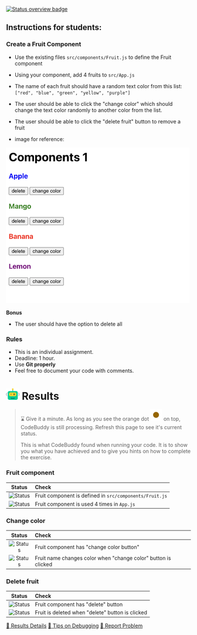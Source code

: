 [![Status overview badge](../../blob/badges/.github/badges/main/badge.svg)](#-results)
## Instructions for students:

### Create a Fruit Component

- Use the existing files `src/components/Fruit.js` to define the Fruit component
- Using your component, add 4 fruits to `src/App.js`
- The name of each fruit should have a random text color from this list: `["red", "blue", "green", "yellow", "purple"]`
- The user should be able to click the "change color" which should change the text color randomly to another color from the list.
- The user should be able to click the "delete fruit" button to remove a fruit

- image for reference:

<img src="./Mock-Up.png" width="500" alt="Mock up of 4 fruits">

**Bonus**

- The user should have the option to delete all

### Rules

- This is an individual assignment.
- Deadline: 1 hour.
- Use **Git properly**
- Feel free to document your code with comments.

[//]: # (autograding info start)
# <img src="https://github.com/DCI-EdTech/autograding-setup/raw/main/assets/bot-large.svg" alt="" data-canonical-src="https://github.com/DCI-EdTech/autograding-setup/raw/main/assets/bot-large.svg" height="31" /> Results
> ⌛ Give it a minute. As long as you see the orange dot ![processing](https://raw.githubusercontent.com/DCI-EdTech/autograding-setup/main/assets/processing.svg) on top, CodeBuddy is still processing. Refresh this page to see it's current status.
>
> This is what CodeBuddy found when running your code. It is to show you what you have achieved and to give you hints on how to complete the exercise.


### Fruit component

|                 Status                  | Check                                                                                    |
| :-------------------------------------: | :--------------------------------------------------------------------------------------- |
| ![Status](../../blob/badges/.github/badges/main/status0.svg) | Fruit component is defined in `src/components/Fruit.js` |
| ![Status](../../blob/badges/.github/badges/main/status1.svg) | Fruit component is used 4 times in `App.js` |

### Change color

|                 Status                  | Check                                                                                    |
| :-------------------------------------: | :--------------------------------------------------------------------------------------- |
| ![Status](../../blob/badges/.github/badges/main/status2.svg) | Fruit component has "change color button" |
| ![Status](../../blob/badges/.github/badges/main/status3.svg) | Fruit name changes color when "change color" button is clicked |

### Delete fruit

|                 Status                  | Check                                                                                    |
| :-------------------------------------: | :--------------------------------------------------------------------------------------- |
| ![Status](../../blob/badges/.github/badges/main/status4.svg) | Fruit component has "delete" button |
| ![Status](../../blob/badges/.github/badges/main/status5.svg) | Fruit is deleted when "delete" button is clicked |



[🔬 Results Details](../../actions)
[🐞 Tips on Debugging](https://github.com/DCI-EdTech/autograding-setup/wiki/How-to-work-with-CodeBuddy)
[📢 Report Problem](https://docs.google.com/forms/d/e/1FAIpQLSfS8wPh6bCMTLF2wmjiE5_UhPiOEnubEwwPLN_M8zTCjx5qbg/viewform?usp=pp_url&entry.652569746=SPA-FruitComponent)


[//]: # (autograding info end)